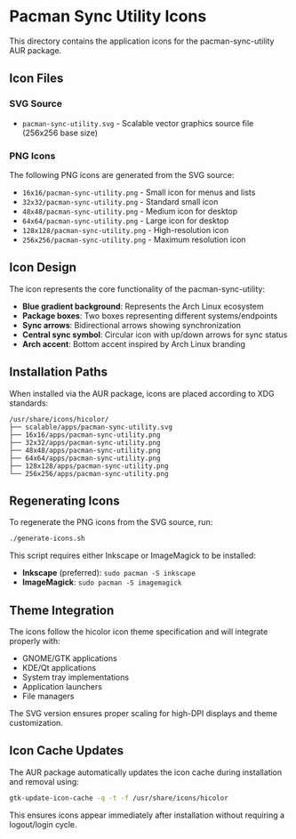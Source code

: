 # Pacman Sync Utility Icons

This directory contains the application icons for the pacman-sync-utility AUR package.

## Icon Files

### SVG Source
- `pacman-sync-utility.svg` - Scalable vector graphics source file (256x256 base size)

### PNG Icons
The following PNG icons are generated from the SVG source:
- `16x16/pacman-sync-utility.png` - Small icon for menus and lists
- `32x32/pacman-sync-utility.png` - Standard small icon
- `48x48/pacman-sync-utility.png` - Medium icon for desktop
- `64x64/pacman-sync-utility.png` - Large icon for desktop
- `128x128/pacman-sync-utility.png` - High-resolution icon
- `256x256/pacman-sync-utility.png` - Maximum resolution icon

## Icon Design

The icon represents the core functionality of the pacman-sync-utility:
- **Blue gradient background**: Represents the Arch Linux ecosystem
- **Package boxes**: Two boxes representing different systems/endpoints
- **Sync arrows**: Bidirectional arrows showing synchronization
- **Central sync symbol**: Circular icon with up/down arrows for sync status
- **Arch accent**: Bottom accent inspired by Arch Linux branding

## Installation Paths

When installed via the AUR package, icons are placed according to XDG standards:

```
/usr/share/icons/hicolor/
├── scalable/apps/pacman-sync-utility.svg
├── 16x16/apps/pacman-sync-utility.png
├── 32x32/apps/pacman-sync-utility.png
├── 48x48/apps/pacman-sync-utility.png
├── 64x64/apps/pacman-sync-utility.png
├── 128x128/apps/pacman-sync-utility.png
└── 256x256/apps/pacman-sync-utility.png
```

## Regenerating Icons

To regenerate the PNG icons from the SVG source, run:

```bash
./generate-icons.sh
```

This script requires either Inkscape or ImageMagick to be installed:
- **Inkscape** (preferred): `sudo pacman -S inkscape`
- **ImageMagick**: `sudo pacman -S imagemagick`

## Theme Integration

The icons follow the hicolor icon theme specification and will integrate properly with:
- GNOME/GTK applications
- KDE/Qt applications  
- System tray implementations
- Application launchers
- File managers

The SVG version ensures proper scaling for high-DPI displays and theme customization.

## Icon Cache Updates

The AUR package automatically updates the icon cache during installation and removal using:
```bash
gtk-update-icon-cache -q -t -f /usr/share/icons/hicolor
```

This ensures icons appear immediately after installation without requiring a logout/login cycle.